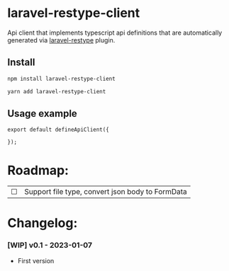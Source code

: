 # laravel-restype-client

Api client that implements typescript api definitions that are automatically generated via [laravel-restype](https://github.com/laravel-restype/laravel-restype) plugin.

## Install

```bash
npm install laravel-restype-client
```

```bash
yarn add laravel-restype-client
```

## Usage example

```
export default defineApiClient({

});
```

# Roadmap:

|          |                                                  |
| -------- | ------------------------------------------------ |
| &#x2610; | Support file type, convert json body to FormData |

# Changelog:

### **[WIP]** v0.1 - 2023-01-07

-   First version
